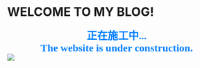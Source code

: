 # WELCOME TO MY BLOG!
**<font size='5' color='#0080FF' face='华文彩云'><center>正在施工中...</center></font>**
**<font size='5' color='#0080FF' face='Comic Sans MS'><center>The website is under construction.</center></font>**
![](https://timgsa.baidu.com/timg?image&quality=80&size=b9999_10000&sec=1586936527544&di=66c8a13da4bf680814ca972789574fe0&imgtype=0&src=http%3A%2F%2Fwww.17qq.com%2Fimg_qqtouxiang%2F48921876.jpeg)

